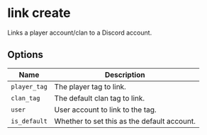 # link create

Links a player account/clan to a Discord account.

## Options

| Name         | Description                                 |
| ------------ | ------------------------------------------- |
| `player_tag` | The player tag to link.                     |
| `clan_tag`   | The default clan tag to link.               |
| `user`       | User account to link to the tag.            |
| `is_default` | Whether to set this as the default account. |
